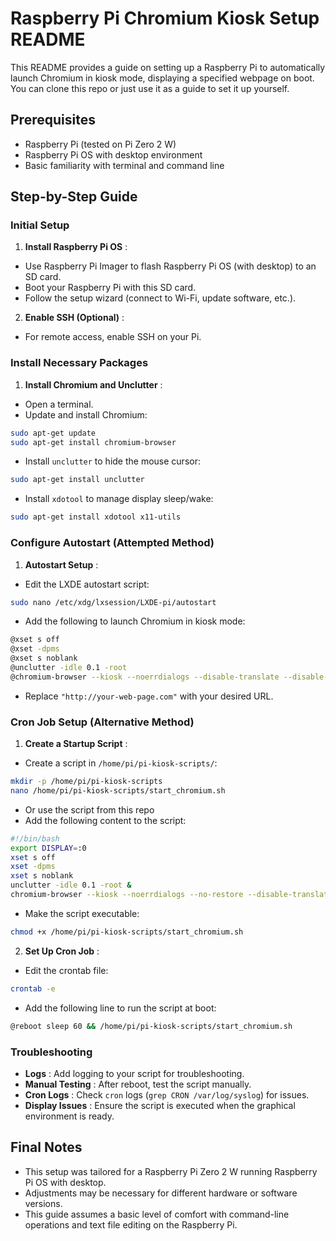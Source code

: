 # Raspberry Pi Chromium Kiosk Setup README

This README provides a guide on setting up a Raspberry Pi to automatically launch Chromium in kiosk mode, displaying a specified webpage on boot. You can clone this repo or just use it as a guide to set it up yourself.

## Prerequisites

- Raspberry Pi (tested on Pi Zero 2 W)
- Raspberry Pi OS with desktop environment
- Basic familiarity with terminal and command line

## Step-by-Step Guide

### Initial Setup

1. **Install Raspberry Pi OS** :

- Use Raspberry Pi Imager to flash Raspberry Pi OS (with desktop) to an SD card.
- Boot your Raspberry Pi with this SD card.
- Follow the setup wizard (connect to Wi-Fi, update software, etc.).

2. **Enable SSH (Optional)** :

- For remote access, enable SSH on your Pi.

### Install Necessary Packages

1. **Install Chromium and Unclutter** :

- Open a terminal.
- Update and install Chromium:

```bash
sudo apt-get update
sudo apt-get install chromium-browser
```

- Install `unclutter` to hide the mouse cursor:

```bash
sudo apt-get install unclutter
```

- Install `xdotool` to manage display sleep/wake:

```bash
sudo apt-get install xdotool x11-utils
```

### Configure Autostart (Attempted Method)

1. **Autostart Setup** :

- Edit the LXDE autostart script:

```bash
sudo nano /etc/xdg/lxsession/LXDE-pi/autostart
```

- Add the following to launch Chromium in kiosk mode:

```bash
@xset s off
@xset -dpms
@xset s noblank
@unclutter -idle 0.1 -root
@chromium-browser --kiosk --noerrdialogs --disable-translate --disable-infobars --disable-features=TranslateUI --incognito "http://your-web-page.com"
```

- Replace `"http://your-web-page.com"` with your desired URL.

### Cron Job Setup (Alternative Method)

1. **Create a Startup Script** :

- Create a script in `/home/pi/pi-kiosk-scripts/`:

```bash
mkdir -p /home/pi/pi-kiosk-scripts
nano /home/pi/pi-kiosk-scripts/start_chromium.sh
```

- Or use the script from this repo
- Add the following content to the script:

```bash
#!/bin/bash
export DISPLAY=:0
xset s off
xset -dpms
xset s noblank
unclutter -idle 0.1 -root &
chromium-browser --kiosk --noerrdialogs --no-restore --disable-translate --disable-infobars --disable-features=TranslateUI --incognito "http://your-web-page.com"
```

- Make the script executable:

```bash
chmod +x /home/pi/pi-kiosk-scripts/start_chromium.sh
```

2. **Set Up Cron Job** :

- Edit the crontab file:

```bash
crontab -e
```

- Add the following line to run the script at boot:

```bash
@reboot sleep 60 && /home/pi/pi-kiosk-scripts/start_chromium.sh
```

### Troubleshooting

- **Logs** : Add logging to your script for troubleshooting.
- **Manual Testing** : After reboot, test the script manually.
- **Cron Logs** : Check `cron` logs (`grep CRON /var/log/syslog`) for issues.
- **Display Issues** : Ensure the script is executed when the graphical environment is ready.

## Final Notes

- This setup was tailored for a Raspberry Pi Zero 2 W running Raspberry Pi OS with desktop.
- Adjustments may be necessary for different hardware or software versions.
- This guide assumes a basic level of comfort with command-line operations and text file editing on the Raspberry Pi.
